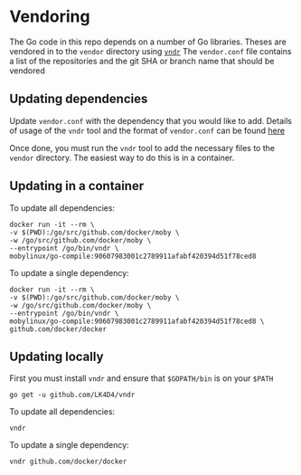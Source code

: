 Vendoring
=========

The Go code in this repo depends on a number of Go libraries.
Theses are vendored in to the `vendor` directory using [`vndr`](https://github.com/lk4d4/vndr)
The `vendor.conf` file contains a list of the repositories and the git SHA or branch name that should be vendored

## Updating dependencies

Update `vendor.conf` with the dependency that you would like to add.
Details of usage of the `vndr` tool and the format of `vendor.conf` can be found [here](https://github.com/LK4D4/vndr/blob/master/README.md)

Once done, you must run the `vndr` tool to add the necessary files to the `vendor` directory.
The easiest way to do this is in a container.

## Updating in a container

To update all dependencies:

```
docker run -it --rm \
-v $(PWD):/go/src/github.com/docker/moby \
-w /go/src/github.com/docker/moby \
--entrypoint /go/bin/vndr \
mobylinux/go-compile:90607983001c2789911afabf420394d51f78ced8
```

To update a single dependency:

```
docker run -it --rm \
-v $(PWD):/go/src/github.com/docker/moby \
-w /go/src/github.com/docker/moby \
--entrypoint /go/bin/vndr \
mobylinux/go-compile:90607983001c2789911afabf420394d51f78ced8 \
github.com/docker/docker
```

## Updating locally

First you must install `vndr` and ensure that `$GOPATH/bin` is on your `$PATH`

```
go get -u github.com/LK4D4/vndr
```

To update all dependencies:

```
vndr
```

To update a single dependency:

```
vndr github.com/docker/docker
```
